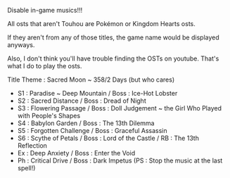 Disable in-game musics!!!

All osts that aren't Touhou are Pokémon or Kingdom Hearts osts. 

If they aren't from any of those titles, the game name would be displayed anyways.

Also, I don't think you'll have trouble finding the OSTs on youtube. That's what I do to play the osts.

Title Theme : Sacred Moon ~ 358/2 Days
(but who cares)

- S1 : Paradise ~ Deep Mountain / Boss : Ice-Hot Lobster
- S2 : Sacred Distance / Boss : Dread of Night
- S3 : Flowering Passage / Boss : Doll Judgement ~ the Girl Who Played with People's Shapes
- S4 : Babylon Garden / Boss : The 13th Dilemma
- S5 : Forgotten Challenge / Boss : Graceful Assassin
- S6 : Scythe of Petals / Boss : Lord of the Castle / RB : The 13th Reflection
- Ex : Deep Anxiety / Boss : Enter the Void
- Ph : Critical Drive / Boss : Dark Impetus (PS : Stop the music at the last spell!)
